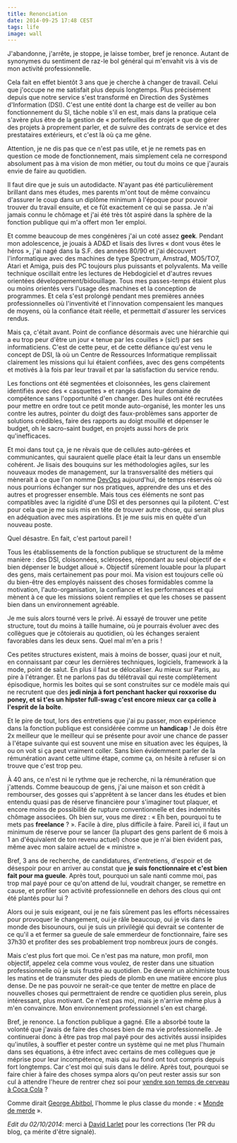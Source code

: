 ```yaml
---
title: Renonciation
date: 2014-09-25 17:48 CEST
tags: life
image: wall
---
```

J'abandonne, j'arrête, je stoppe, je laisse tomber, bref je renonce. Autant de synonymes du sentiment de raz-le bol général qui m'envahit vis à vis de mon activité professionnelle.

Cela fait en effet bientôt 3 ans que je cherche à changer de travail. Celui que j'occupe ne me satisfait plus depuis longtemps. Plus précisément depuis que notre service s'est transformé en Direction des Systèmes d'Information (DSI). C'est une entité dont la charge est de veiller au bon fonctionnement du SI, tâche noble s'il en est, mais dans la pratique cela s'avère plus être de la gestion de « portefeuilles de projet » que de gérer des projets à proprement parler, et de suivre des contrats de service et des prestataires extérieurs, et c'est là où ça me gêne.

Attention, je ne dis pas que ce n'est pas utile, et je ne remets pas en question ce mode de fonctionnement, mais simplement cela ne correspond absolument pas à ma vision de mon métier, ou tout du moins ce que j'aurais envie de faire au quotidien.

Il faut dire que je suis un autodidacte. N'ayant pas été particulièrement brillant dans mes études, mes parents m'ont tout de même convaincu d'assurer le coup dans un diplôme minimum à l'époque pour pouvoir trouver du travail ensuite, et ce fût exactement ce qui se passa. Je n'ai jamais connu le chômage et j'ai été très tôt aspiré dans la sphère de la fonction publique qui m'a offert mon 1er emploi.

Et comme beaucoup de mes congénères j'ai un coté assez __geek__. Pendant mon adolescence, je jouais à AD&D et lisais des livres « dont vous êtes le héros », j'ai nagé dans la S.F. des années 80/90 et j'ai découvert l'informatique avec des machines de type Spectrum, Amstrad, MO5/TO7, Atari et Amiga, puis des PC toujours plus puissants et polyvalents. Ma veille technique oscillait entre les lectures de Hebdogiciel et d'autres revues orientées développement/bidouillage. Tous mes passes-temps étaient plus ou moins orientés vers l'usage des machines et la conception de programmes. Et cela s'est prolongé pendant mes premières années professionnelles où l'inventivité et l'innovation compensaient les manques de moyens, où la confiance était réelle, et permettait d'assurer les services rendus.

Mais ça, c'était avant. Point de confiance désormais avec une hiérarchie qui a eu trop peur d'être un jour « tenue par les couilles » (sic!) par ses informaticiens. C'est de cette peur, et de cette défiance qu'est venu le concept de DSI, là où un Centre de Ressources Informatique remplissait clairement les missions qui lui étaient confiées, avec des gens compétents et motivés à la fois par leur travail et par la satisfaction du service rendu.

Les fonctions ont été segmentées et cloisonnées, les gens clairement identifiés avec des « casquettes » et rangés dans leur domaine de compétence sans l'opportunité d'en changer. Des huiles ont été recrutées pour mettre en ordre tout ce petit monde auto-organisé, les monter les uns contre les autres, pointer du doigt des faux-problèmes sans apporter de solutions crédibles, faire des rapports au doigt mouillé et dépenser le budget, oh le sacro-saint budget, en projets aussi hors de prix qu'inefficaces.

Et moi dans tout ça, je ne rêvais que de cellules auto-gérées et communicantes, qui sauraient quelle place était la leur dans un ensemble cohérent. Je lisais des bouquins sur les méthodologies agiles, sur les nouveaux modes de management, sur la transversalité des métiers qui mènerait à ce que l'on nomme [DevOps](http://fr.wikipedia.org/wiki/Devops) aujourd'hui, de temps réservés où nous pourrions échanger sur nos pratiques, apprendre des uns et des autres et progresser ensemble. Mais tous ces éléments ne sont pas compatibles avec la rigidité d'une DSI et des personnes qui la pilotent. C'est pour cela que je me suis mis en tête de trouver autre chose, qui serait plus en adéquation avec mes aspirations. Et je me suis mis en quête d'un nouveau poste.

Quel désastre. En fait, c'est partout pareil !

Tous les établissements de la fonction publique se structurent de la même manière : des DSI, cloisonnées, sclérosées, répondant au seul objectif de « bien dépenser le budget alloué ». Objectif sûrement louable pour la plupart des gens, mais certainement pas pour moi. Ma vision est toujours celle où du bien-être des employés naissent des choses formidables comme la motivation, l'auto-organisation, la confiance et les performances et qui mènent à ce que les missions soient remplies et que les choses se passent bien dans un environnement agréable.

Je me suis alors tourné vers le privé. Ai essayé de trouver une petite structure, tout du moins à taille humaine, où je pourrais évoluer avec des collègues que je côtoierais au quotidien, où les échanges seraient favorables dans les deux sens. Quel mal m'en a pris !

Ces petites structures existent, mais à moins de bosser, quasi jour et nuit, en connaissant par cœur les dernières techniques, logiciels, framework à la mode, point de salut. En plus il faut se délocaliser. Au mieux sur Paris, au pire à l'étranger. Et ne parlons pas du télétravail qui reste complètement épisodique, hormis les boites qui se sont construites sur ce modèle mais qui ne recrutent que des __jedi ninja à fort penchant hacker qui roxxorise du poney, et si t'es un hipster full-swag c'est encore mieux car ça colle à l'esprit de la boîte__.

Et le pire de tout, lors des entretiens que j'ai pu passer, mon expérience dans la fonction publique est considérée comme un **handicap** ! Je dois être 2x meilleur que le meilleur qui se présente pour avoir une chance de passer à l'étape suivante qui est souvent une mise en situation avec les équipes, là ou on voit si ça peut vraiment coller. Sans bien évidemment parler de la rémunération avant cette ultime étape, comme ça, on hésite à refuser si on trouve que c'est trop peu.

À 40 ans, ce n'est ni le rythme que je recherche, ni la rémunération que j'attends. Comme beaucoup de gens, j'ai une maison et son crédit à rembourser, des gosses qui s'apprêtent à se lancer dans les études et bien entendu quasi pas de réserve financière pour s'imaginer tout plaquer, et encore moins de possibilité de rupture conventionnelle et des indemnités chômage associées. Oh bien sur, vous me direz : « Eh ben, pourquoi tu te mets pas __freelance__ ? ». Facile à dire, plus difficile à faire. Pareil ici, il faut un minimum de réserve pour se lancer (la plupart des gens parlent de 6 mois à 1 an d'équivalent de ton revenu actuel) chose que je n'ai bien évident pas, même avec mon salaire actuel de « ministre ».

Bref, 3 ans de recherche, de candidatures, d'entretiens, d'espoir et de désespoir pour en arriver au constat que **je suis fonctionnaire et c'est bien fait pour ma gueule**. Après tout, pourquoi un sale nanti comme moi, pas trop mal payé pour ce qu'on attend de lui, voudrait changer, se remettre en cause, et profiler son activité professionnelle en dehors des clous qui ont été plantés pour lui ?

Alors oui je suis exigeant, oui je ne fais sûrement pas les efforts nécessaires pour provoquer le changement, oui je râle beaucoup, oui je vis dans le monde des bisounours, oui je suis un privilégié qui devrait se contenter de ce qu'il a et fermer sa gueule de sale emmerdeur de fonctionnaire, faire ses 37h30 et profiter des ses probablement trop nombreux jours de congés.

Mais c'est plus fort que moi. Ce n'est pas ma nature, mon profil, mon objectif, appelez cela comme vous voulez, de rester dans une situation professionnelle où je suis frustré au quotidien. De devenir un alchimiste tous les matins et de transmuter des pieds de plomb en une matière encore plus dense. De ne pas pouvoir ne serait-ce que tenter de mettre en place de nouvelles choses qui permettraient de rendre ce quotidien plus serein, plus intéressant, plus motivant. Ce n'est pas moi, mais je n'arrive même plus à m'en convaincre. Mon environnement professionnel s'en est chargé.

Bref, je renonce. La fonction publique a gagné. Elle a absorbé toute la volonté que j'avais de faire des choses bien de ma vie professionnelle. Je continuerai donc à être pas trop mal payé pour des activités aussi insipides qu'inutiles, à souffler et pester contre un système qui ne met plus l'humain dans ses équations, à être infect avec certains de mes collègues que je méprise pour leur incompétence, mais qui au fond ont tout compris depuis fort longtemps. Car c'est moi qui suis dans le délire. Après tout, pourquoi se faire chier à faire des choses sympa alors qu'on peut rester assis sur son cul à attendre l'heure de rentrer chez soi pour [vendre son temps de cerveau à Coca Cola](http://fr.wikipedia.org/wiki/Temps_de_cerveau_humain_disponible) ?

Comme dirait [George Abitbol](http://fr.wikipedia.org/wiki/La_Classe_am%C3%A9ricaine), l'homme le plus classe du monde : « [Monde de merde](https://www.youtube.com/watch?v=XdVjIzTBDdQ) ».

_Edit du 02/10/2014_: merci à [David Larlet](https://larlet.fr) pour les corrections (1er PR du blog, ça mérite d'être signalé).
